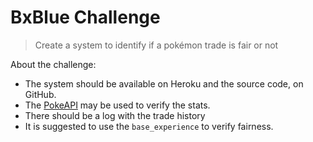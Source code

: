 # BxBlue Challenge

> Create a system to identify if a pokémon trade is fair or not

About the challenge:

- The system should be available on Heroku and the source code, on GitHub.
- The [PokeAPI](https://pokeapi.co/docs/v2) may be used to verify the stats.
- There should be a log with the trade history
- It is suggested to use the `base_experience` to verify fairness.
